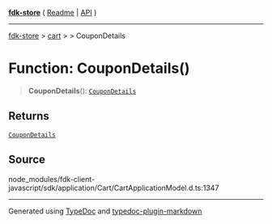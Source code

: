 [**fdk-store**](../../../README.md) ( [Readme](../../../README.md) \| [API](../../../API.md) )

---

[fdk-store](../../../API.md) > [cart](../../README.md) > [<internal>](../README.md) > CouponDetails

# Function: CouponDetails()

> **CouponDetails**(): [`CouponDetails`](../type-aliases/type-alias.CouponDetails.md)

## Returns

[`CouponDetails`](../type-aliases/type-alias.CouponDetails.md)

## Source

node_modules/fdk-client-javascript/sdk/application/Cart/CartApplicationModel.d.ts:1347

---

Generated using [TypeDoc](https://typedoc.org/) and [typedoc-plugin-markdown](https://www.npmjs.com/package/typedoc-plugin-markdown)
